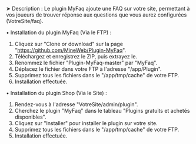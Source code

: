 ➤ Description : Le plugin MyFaq ajoute une FAQ sur votre site, permettant à vos joueurs de trouver réponse aux questions que vous aurez configurées (VotreSite/faq).

• Installation du plugin MyFaq (Via le FTP) :
1. Cliquez sur "Clone or download" sur la page "https://github.com/MineWeb/Plugin-MyFaq".
2. Téléchargez et enregistrez le ZIP, puis extrayez le.
3. Renommez le fichier "Plugin-MyFaq-master" par "MyFaq".
4. Déplacez le fichier dans votre FTP à l'adresse "/app/Plugin".
5. Supprimez tous les fichiers dans le "/app/tmp/cache" de votre FTP.
6. Installation effectuée.

• Installation du plugin Shop (Via le Site) :
1. Rendez-vous à l'adresse "VotreSite/admin/plugin".
2. Cherchez le plugin "MyFaq" dans le tableau "Plugins gratuits et achetés disponibles".
3. Cliquez sur "Installer" pour installer le plugin sur votre site.
4. Supprimez tous les fichiers dans le "/app/tmp/cache" de votre FTP.
5. Installation effectuée.
